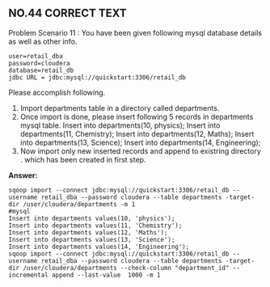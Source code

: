 ## NO.44 CORRECT TEXT

Problem Scenario 11 : You have been given following mysql database details as well as other info. 

```
user=retail_dba
password=cloudera
database=retail_db
jdbc URL = jdbc:mysql://quickstart:3306/retail_db
```

Please accomplish following.

1. Import departments table in a directory called departments.
2. Once import is done, please insert following 5 records in departments mysql table.
   Insert into departments(10, physics); Insert into departments(11, Chemistry); Insert into departments(12, Maths); Insert into departments(13, Science); Insert into departments(14, Engineering);
3. Now import only new inserted records and append to existring directory . which has been created in first step.

**Answer:**

```
sqoop import --connect jdbc:mysql://quickstart:3306/retail_db --username retail_dba --password cloudera --table departments -target-dir /user/cloudera/departments -m 1
#mysql
Insert into departments values(10, 'physics');
Insert into departments values(11, 'Chemistry');
Insert into departments values(12, 'Maths');
Insert into departments values(13, 'Science');
Insert into departments values(14, 'Engineering');
sqoop import --connect jdbc:mysql://quickstart:3306/retail_db --username retail_dba --password cloudera --table departments -target-dir /user/cloudera/departments --check-column "department_id" --incremental append --last-value  1000 -m 1
```

